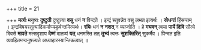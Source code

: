 +++
title = 21

+++
**मर्त्यः** मनुष्यः **दुष्टुती** दुष्टुत्या **वसु** धनं **न** विन्दते । इन्द्रं स्तुवन्नेव वसु लभत इत्यर्थः । **स्रेधन्तं** हिंसन्तम् । इन्द्रविषयस्तुत्यादिकर्माण्यकुर्वन्तमित्यर्थः। **रयिः** धनं **न** **नशत्** न व्याप्नोति । हे **मघवन्** त्वया **पार्ये** **दिवि** सौत्ये दिवसे **मावते** मत्सदृशाय **देष्णं** दातव्यं **यत्** धनमस्ति तत् **तुभ्यं** त्वत्तः **सुशक्तिरित्** सुकर्मैव । विन्दत इति व्यवहितमप्यनुषज्यते अध्याहारस्यान्तिकत्वात् ॥
